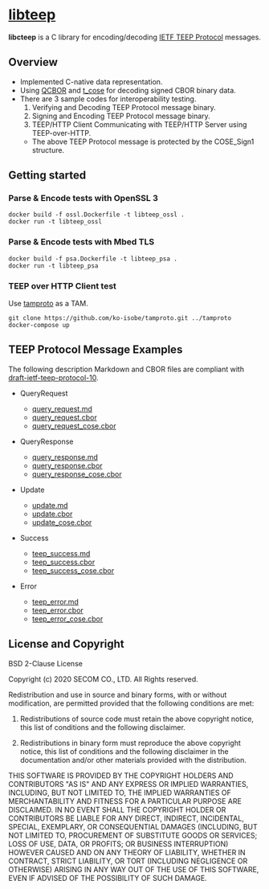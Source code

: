 # [libteep](https://github.com/yuichitk/libteep/)
**libcteep** is a C library for encoding/decoding [IETF TEEP Protocol](https://tools.ietf.org/html/draft-ietf-teep-protocol) messages.

## Overview
 - Implemented C-native data representation.
 - Using [QCBOR](https://github.com/laurencelundblade/QCBOR) and [t_cose](https://github.com/laurencelundblade/t_cose) for decoding signed CBOR binary data.
 - There are 3 sample codes for interoperability testing.
   1. Verifying and Decoding TEEP Protocol message binary.
   2. Signing and Encoding TEEP Protocol message binary.
   3. TEEP/HTTP Client Communicating with TEEP/HTTP Server using TEEP-over-HTTP.
   - The above TEEP Protocol message is protected by the COSE_Sign1 structure.

## Getting started

### Parse & Encode tests with OpenSSL 3
```
docker build -f ossl.Dockerfile -t libteep_ossl .
docker run -t libteep_ossl
```

### Parse & Encode tests with Mbed TLS
```
docker build -f psa.Dockerfile -t libteep_psa .
docker run -t libteep_psa
```

### TEEP over HTTP Client test
Use [tamproto](https://github.com/ko-isobe/tamproto) as a TAM.
```
git clone https://github.com/ko-isobe/tamproto.git ../tamproto
docker-compose up
```

## TEEP Protocol Message Examples
The following description Markdown and CBOR files are compliant with [draft-ietf-teep-protocol-10](https://tools.ietf.org/html/draft-ietf-teep-protocol-10).
- QueryRequest
  - [query_request.md](https://github.com/yuichitk/libteep/blob/master/testfiles/query_request.md)
  - [query_request.cbor](https://github.com/yuichitk/libteep/blob/master/testfiles/query_request.cbor)
  - [query_request_cose.cbor](https://github.com/yuichitk/libteep/blob/master/testfiles/query_request_cose.cbor)

- QueryResponse
  - [query_response.md](https://github.com/yuichitk/libteep/blob/master/testfiles/query_response.md)
  - [query_response.cbor](https://github.com/yuichitk/libteep/blob/master/testfiles/query_response.cbor)
  - [query_response_cose.cbor](https://github.com/yuichitk/libteep/blob/master/testfiles/query_response_cose.cbor)

- Update
  - [update.md](https://github.com/yuichitk/libteep/blob/master/testfiles/update.md)
  - [update.cbor](https://github.com/yuichitk/libteep/blob/master/testfiles/update.cbor)
  - [update_cose.cbor](https://github.com/yuichitk/libteep/blob/master/testfiles/update_cose.cbor)

- Success
  - [teep_success.md](https://github.com/yuichitk/libteep/blob/master/testfiles/teep_success.md)
  - [teep_success.cbor](https://github.com/yuichitk/libteep/blob/master/testfiles/teep_success.cbor)
  - [teep_success_cose.cbor](https://github.com/yuichitk/libteep/blob/master/testfiles/teep_success_cose.cbor)

- Error
  - [teep_error.md](https://github.com/yuichitk/libteep/blob/master/testfiles/teep_error.md)
  - [teep_error.cbor](https://github.com/yuichitk/libteep/blob/master/testfiles/teep_error.cbor)
  - [teep_error_cose.cbor](https://github.com/yuichitk/libteep/blob/master/testfiles/teep_error_cose.cbor)


## License and Copyright
BSD 2-Clause License

Copyright (c) 2020 SECOM CO., LTD. All Rights reserved.

Redistribution and use in source and binary forms, with or without
modification, are permitted provided that the following conditions are met:

1. Redistributions of source code must retain the above copyright notice, this
   list of conditions and the following disclaimer.

2. Redistributions in binary form must reproduce the above copyright notice,
   this list of conditions and the following disclaimer in the documentation
   and/or other materials provided with the distribution.

THIS SOFTWARE IS PROVIDED BY THE COPYRIGHT HOLDERS AND CONTRIBUTORS "AS IS"
AND ANY EXPRESS OR IMPLIED WARRANTIES, INCLUDING, BUT NOT LIMITED TO, THE
IMPLIED WARRANTIES OF MERCHANTABILITY AND FITNESS FOR A PARTICULAR PURPOSE ARE
DISCLAIMED. IN NO EVENT SHALL THE COPYRIGHT HOLDER OR CONTRIBUTORS BE LIABLE
FOR ANY DIRECT, INDIRECT, INCIDENTAL, SPECIAL, EXEMPLARY, OR CONSEQUENTIAL
DAMAGES (INCLUDING, BUT NOT LIMITED TO, PROCUREMENT OF SUBSTITUTE GOODS OR
SERVICES; LOSS OF USE, DATA, OR PROFITS; OR BUSINESS INTERRUPTION) HOWEVER
CAUSED AND ON ANY THEORY OF LIABILITY, WHETHER IN CONTRACT, STRICT LIABILITY,
OR TORT (INCLUDING NEGLIGENCE OR OTHERWISE) ARISING IN ANY WAY OUT OF THE USE
OF THIS SOFTWARE, EVEN IF ADVISED OF THE POSSIBILITY OF SUCH DAMAGE.
